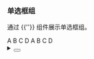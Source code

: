 ### 单选框组

通过 <yc-tag>{{'<yc-radio-group>'}}</yc-tag> 组件展示单选框组。

<div class="cell-demo vp-raw">
  <yc-space
    direction="vertical"
    size="large">
    <yc-radio-group>
      <yc-radio value="A">A</yc-radio>
      <yc-radio value="B">B</yc-radio>
      <yc-radio value="C">C</yc-radio>
      <yc-radio value="D">D</yc-radio>
    </yc-radio-group>
    <yc-radio-group>
      <yc-radio value="A">A</yc-radio>
      <yc-radio value="B">B</yc-radio>
      <yc-radio value="C">C</yc-radio>
      <yc-radio
        value="D"
        disabled
        >D</yc-radio
      >
    </yc-radio-group>
  </yc-space>
</div>

<details>
<summary>
 <button class="code-btn"  >
    <icon-code />
 </button>
</summary>

```vue
<template>
  <yc-space
    direction="vertical"
    size="large">
    <yc-radio-group>
      <yc-radio value="A">A</yc-radio>
      <yc-radio value="B">B</yc-radio>
      <yc-radio value="C">C</yc-radio>
      <yc-radio value="D">D</yc-radio>
    </yc-radio-group>
    <yc-radio-group>
      <yc-radio value="A">A</yc-radio>
      <yc-radio value="B">B</yc-radio>
      <yc-radio value="C">C</yc-radio>
      <yc-radio
        value="D"
        disabled
        >D</yc-radio
      >
    </yc-radio-group>
  </yc-space>
</template>
```

</details>
